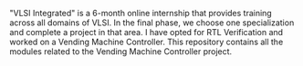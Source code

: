 "VLSI Integrated" is a 6-month online internship that provides training across all domains of VLSI. In the final phase, we choose one specialization and complete a project in that area. I have opted for RTL Verification and worked on a Vending Machine Controller. This repository contains all the modules related to the Vending Machine Controller project.
